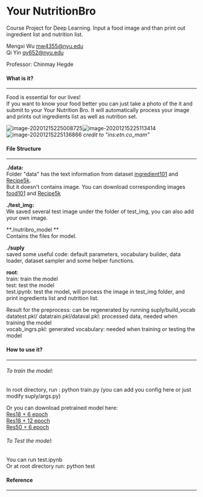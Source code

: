 # Your NutritionBro
Course Project for Deep Learning. Input a food image and than print out ingredient list and nutrition list.    

Mengxi Wu mw4355@nyu.edu  
Qi Yin qy652@nyu.edu    

Professor: Chinmay Hegde        

#### What is it?

***

Food is essential for our lives!   
If you want to know your food better you can just take a photo of  the it and submit to your Your Nutrition Bro.
It will automatically process your image and prints out ingredients list as well as nutrition set. 

![image-20201215225008725](https://github.com/yq605879396/Your-NutritionBro/blob/main/images/show1.png)![image-20201215225113414](https://github.com/yq605879396/Your-NutritionBro/blob/main/images/show2.png)![image-20201215225136866](https://github.com/yq605879396/Your-NutritionBro/blob/main/images/show3.png)
_credit to "ins:etn.co_mam"_

#### File Structure

***

**./data:**  
Folder "data" has the text information from dataset [ingredient101](http://www.ub.edu/cvub/ingredients101/) and [Recipe5k](https://www.kaggle.com/kmader/food41).   
But it doesn't contains image. You can download corresponding images [food101](https://www.kaggle.com/kmader/food41) and [Recipe5k](https://www.kaggle.com/kmader/food41)

**./test_img:**  
We saved several test image under the folder of test_img, you can also add your own image.     

**./nutribro_model **   
Contains the files for model.        

**./suply**  
saved some useful code: default parameters, vocabulary builder, data loader, dataset sampler and some helper functions.  

**root**:  
train: train the model  
test: test the model  
test.ipynb: test the model, will process the image in test_img folder, and print ingredients list and nutrition list.  

Result for the preprocess:  can be regenerated by running suply/build_vocab  
datatest.pkl/ datatrain.pkl/dataval.pkl: processed data, needed when training the model  
vocab_ingrs.pkl: generated vocabulary: needed when training or testing the model  

#### How to use it?

***

###### To train the model:  
In root directory, run : python train.py (you can add you config here or just modify suply/args.py)

Or you can download pretrained model here:  
[Res18 + 6 epoch](http://www.ub.edu/cvub/ingredients101/)  
[Res18 + 12 epoch](http://www.ub.edu/cvub/ingredients101/)  
[Res50 + 6 epoch](http://www.ub.edu/cvub/ingredients101/)  

###### To Test the model:  
You can run test.ipynb  
Or at root directory run: python test  

#### Reference

***

